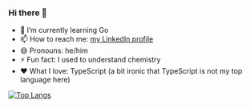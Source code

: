 ### Hi there 👋


- 🌱 I’m currently learning Go
- 📫 How to reach me: [my LinkedIn profile](https://www.linkedin.com/in/kevin-liyanto/)
- 😄 Pronouns: he/him
- ⚡ Fun fact: I used to understand chemistry
- ❤️ What I love: TypeScript (a bit ironic that TypeScript is not my top language here)

[![Top Langs](https://github-readme-stats.vercel.app/api/top-langs/?username=kevinliyanto&hide=html&layout=compact)](https://github.com/anuraghazra/github-readme-stats)
